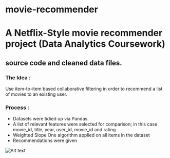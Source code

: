 # movie-recommender

A Netflix-Style movie recommender project (Data Analytics Coursework)
==================
source code and cleaned data files.
----------------------------

### The Idea :
Use item-to-item based collaborative filtering in order to recommend a list of movies to an existing user.

### Process :
- Datasets were tidied up via Pandas.
- A list of relevant features were selected for comparison; in this case movie_id, title, year, user_id, movie_id and rating
- Weighted Slope One algorithm applied on all items in the dataset 
- Recommendations were given


![Alt text](/../screens/term.png?raw=true "screen1")
